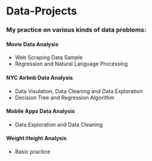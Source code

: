 # Data-Projects
### My practice on various kinds of data problems:
#### Movie Data Analysis
- Web Scraping Data Sample
- Regression and Natural Language Processing

#### NYC Airbnb Data Analysis
- Data Visulation, Data Cleaning and Data Exploration
- Decision Tree and Regression Algorithm

#### Mobile Apps Data Analysis
- Data Exploration and Data Cleaning

#### Weight:Height Analysis
- Basic practice


